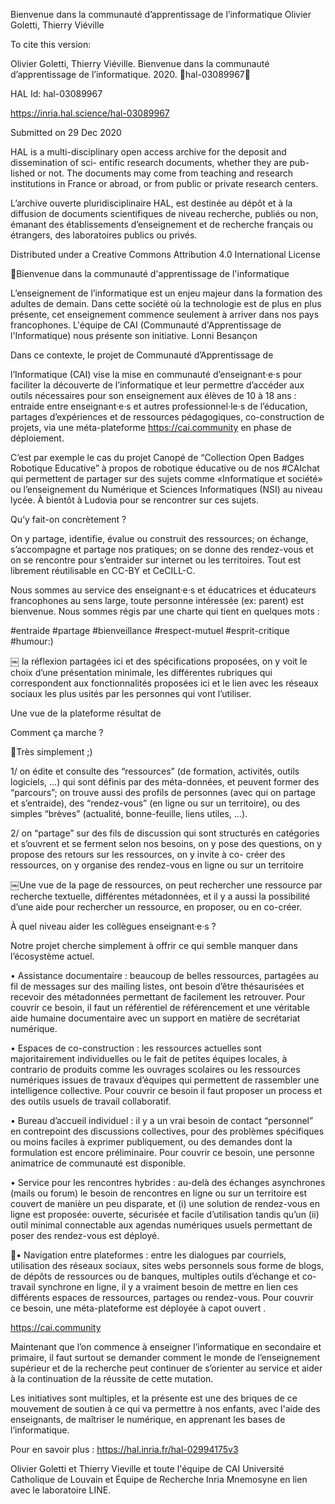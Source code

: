 Bienvenue dans la communauté d’apprentissage de
l’informatique
Olivier Goletti, Thierry Viéville

To cite this version:

Olivier Goletti, Thierry Viéville. Bienvenue dans la communauté d’apprentissage de l’informatique.
2020. ￿hal-03089967￿

HAL Id: hal-03089967

https://inria.hal.science/hal-03089967

Submitted on 29 Dec 2020

HAL is a multi-disciplinary open access
archive for the deposit and dissemination of sci-
entific research documents, whether they are pub-
lished or not. The documents may come from
teaching and research institutions in France or
abroad, or from public or private research centers.

L’archive ouverte pluridisciplinaire HAL, est
destinée au dépôt et à la diffusion de documents
scientifiques de niveau recherche, publiés ou non,
émanant des établissements d’enseignement et de
recherche français ou étrangers, des laboratoires
publics ou privés.

Distributed under a Creative Commons Attribution 4.0 International License

Bienvenue dans la communauté d'apprentissage de l'informatique

L’enseignement de l’informatique est un enjeu majeur dans la formation des adultes de demain. Dans 
cette société où la technologie est de plus en plus présente, cet enseignement commence seulement à 
arriver dans nos pays francophones. L'équipe de CAI (Communauté d'Apprentissage de l'Informatique)
nous présente son initiative. Lonni Besançon

Dans ce contexte, le projet de Communauté d’Apprentissage de 

l’Informatique (CAI) vise la mise en communauté d’enseignant·e·s pour faciliter la découverte de 
l’informatique et leur permettre d’accéder aux outils nécessaires pour son enseignement aux élèves de 
10 à 18 ans : entraide entre enseignant·e·s et autres professionnel·le·s de l’éducation, partages 
d’expériences et de ressources pédagogiques, co-construction de projets, via une méta-plateforme 
https://cai.community en phase de déploiement.

C’est par exemple le cas du projet Canopé de “Collection Open Badges Robotique Educative” à propos
de robotique éducative ou de nos #CAIchat qui permettent de partager sur des sujets comme 
«Informatique et société» ou l’enseignement du Numérique et Sciences Informatiques (NSI) au niveau 
lycée. À bientôt à Ludovia pour se rencontrer sur ces sujets.

Qu’y fait-on concrètement ?

On y partage, identifie, évalue ou construit des ressources; on échange, s’accompagne et partage nos 
pratiques; on se donne des rendez-vous et on se rencontre pour s’entraider sur internet ou les territoires.
Tout est librement réutilisable en CC-BY et CeCILL-C.

Nous sommes au service des enseignant·e·s et éducatrices et éducateurs francophones au sens large, 
toute personne intéressée (ex: parent) est bienvenue. Nous sommes régis par une charte qui tient en 
quelques mots :

 #entraide #partage #bienveillance
#respect-mutuel #esprit-critique #humour:)

￼
la réflexion partagées ici et des spécifications proposées, on y voit le choix d’une présentation 
minimale, les différentes rubriques qui correspondent aux fonctionnalités proposées ici et le lien avec 
les réseaux sociaux les plus usités par les personnes qui vont l’utiliser.

Une vue de la plateforme résultat de 

Comment ça marche ? 

Très simplement ;)

1/ on édite et consulte des “ressources” (de formation, activités, outils logiciels, …) qui sont définis par
des méta-données, et peuvent former des “parcours”; on trouve aussi des profils de personnes (avec qui
on partage et s’entraide), des “rendez-vous” (en ligne ou sur un territoire), ou des simples “brèves” 
(actualité, bonne-feuille, liens utiles, …).

2/ on “partage” sur des fils de discussion qui sont structurés en catégories et s’ouvrent et se ferment 
selon nos besoins, on y pose des questions, on y propose des retours sur les ressources, on y invite à co-
créer des ressources, on y organise des rendez-vous en ligne ou sur un territoire

￼Une vue de la page de ressources, on peut rechercher une ressource par recherche textuelle, 
différentes métadonnées, et il y a aussi la possibilité d’une aide pour rechercher un ressource, en 
proposer, ou en co-créer.

À quel niveau aider les collègues enseignant·e·s ?

Notre projet cherche simplement à offrir ce qui semble manquer dans l’écosystème actuel.

• Assistance documentaire : beaucoup de belles ressources, partagées au fil de messages sur des mailing
listes, ont besoin d’être thésaurisées et recevoir des métadonnées permettant de facilement les 
retrouver. Pour couvrir ce besoin, il faut un référentiel de référencement et une véritable aide humaine 
documentaire avec un support en matière de secrétariat numérique.

• Espaces de co-construction : les ressources actuelles sont majoritairement individuelles ou le fait de 
petites équipes locales, à contrario de produits comme les ouvrages scolaires ou les ressources 
numériques issues de travaux d’équipes qui permettent de rassembler une intelligence collective. Pour 
couvrir ce besoin il faut proposer un process et des outils usuels de travail collaboratif.

• Bureau d’accueil individuel : il y a un vrai besoin de contact “personnel” en contrepoint des 
discussions collectives, pour des problèmes spécifiques ou moins faciles à exprimer publiquement, ou 
des demandes dont la formulation est encore préliminaire. Pour couvrir ce besoin, une personne 
animatrice de communauté est disponible.

• Service pour les rencontres hybrides : au-delà des échanges asynchrones (mails ou forum) le besoin 
de rencontres en ligne ou sur un territoire est couvert de manière un peu disparate, et (i) une solution de
rendez-vous en ligne est proposée: ouverte, sécurisée et facile d’utilisation tandis qu’un (ii) outil 
minimal connectable aux agendas numériques usuels permettant de poser des rendez-vous est déployé.

• Navigation entre plateformes : entre les dialogues par courriels, utilisation des réseaux sociaux, sites 
webs personnels sous forme de blogs, de dépôts de ressources ou de banques, multiples outils 
d’échange et co-travail synchrone en ligne, il y a vraiment besoin de mettre en lien ces différents 
espaces de ressources, partages ou rendez-vous. Pour couvrir ce besoin, une méta-plateforme est 
déployée à capot ouvert .

https://cai.community

Maintenant que l’on commence à enseigner l’informatique en secondaire et primaire, il faut surtout se 
demander comment le monde de l’enseignement supérieur et de la recherche peut continuer de 
s’orienter au service et aider à la continuation de la réussite de cette mutation.

Les initiatives sont multiples, et la présente est une des briques de ce mouvement de soutien à ce qui va
permettre à nos enfants, avec l'aide des enseignants, de maîtriser le numérique, en apprenant les bases 
de l’informatique.

Pour en savoir plus : https://hal.inria.fr/hal-02994175v3

Olivier Goletti et Thierry Vieville et toute l'équipe de CAI
Université Catholique de Louvain et 
 Équipe de Recherche Inria Mnemosyne en lien avec le laboratoire LINE.

 
